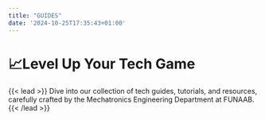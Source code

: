 ```yaml
---
title: "GUIDES"
date: '2024-10-25T17:35:43+01:00'
---
```


<style>
  header {
    display: none;
  }
</style>

<h1 class="responsive-title-style-2">📈Level Up Your Tech Game</h1>
{{< lead >}}
Dive into our collection of tech guides, tutorials, and resources, carefully crafted by the Mechatronics Engineering Department at FUNAAB.
{{< /lead >}}